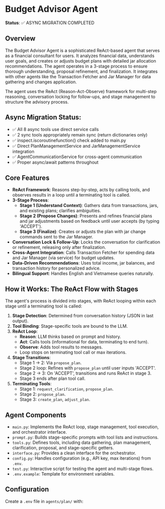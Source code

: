 # Budget Advisor Agent

**Status**: ✅ ASYNC MIGRATION COMPLETED

## Overview

The Budget Advisor Agent is a sophisticated ReAct-based agent that serves as a financial consultant for users. It analyzes financial data, understands user goals, and creates or adjusts budget plans with detailed jar allocation recommendations. The agent operates in a 3-stage process to ensure thorough understanding, proposal refinement, and finalization. It integrates with other agents like the Transaction Fetcher and Jar Manager for data gathering and changes application.

The agent uses the ReAct (Reason-Act-Observe) framework for multi-step reasoning, conversation locking for follow-ups, and stage management to structure the advisory process.

## Async Migration Status:
- ✅ All 8 async tools use direct service calls
- ✅ 2 sync tools appropriately remain sync (return dictionaries only)
- ✅ inspect.iscoroutinefunction() check added to main.py
- ✅ Direct PlanManagementService and JarManagementService integration
- ✅ AgentCommunicationService for cross-agent communication
- ✅ Proper async/await patterns throughout

## Core Features

- **ReAct Framework**: Reasons step-by-step, acts by calling tools, and observes results in a loop until a terminating tool is called.
- **3-Stage Process**:
  - **Stage 1 (Understand Context)**: Gathers data from transactions, jars, and existing plans; clarifies ambiguities.
  - **Stage 2 (Propose Changes)**: Presents and refines financial plans and jar adjustments based on feedback until user accepts (by typing 'ACCEPT').
  - **Stage 3 (Finalize)**: Creates or adjusts the plan with jar change commands sent to the Jar Manager.
- **Conversation Lock & Follow-Up**: Locks the conversation for clarification or refinement, releasing only after finalization.
- **Cross-Agent Integration**: Calls Transaction Fetcher for spending data and Jar Manager (via service) for budget updates.
- **Data-Driven Recommendations**: Uses total income, jar balances, and transaction history for personalized advice.
- **Bilingual Support**: Handles English and Vietnamese queries naturally.

## How it Works: The ReAct Flow with Stages

The agent's process is divided into stages, with ReAct looping within each stage until a terminating tool is called:

1. **Stage Detection**: Determined from conversation history (JSON in last output).
2. **Tool Binding**: Stage-specific tools are bound to the LLM.
3. **ReAct Loop**:
   - **Reason**: LLM thinks based on prompt and history.
   - **Act**: Calls tools (informational for data, terminating to end turn).
   - **Observe**: Adds tool results to messages.
   - Loop stops on terminating tool call or max iterations.
4. **Stage Transitions**:
   - Stage 1 → 2: Via `propose_plan`.
   - Stage 2 loop: Refines with `propose_plan` until user inputs 'ACCEPT'.
   - Stage 2 → 3: On 'ACCEPT', transitions and runs ReAct in stage 3.
   - Stage 3 ends after plan tool call.
5. **Terminating Tools**:
   - Stage 1: `request_clarification`, `propose_plan`.
   - Stage 2: `propose_plan`.
   - Stage 3: `create_plan`, `adjust_plan`.

## Agent Components

- `main.py`: Implements the ReAct loop, stage management, tool execution, and orchestrator interface.
- `prompt.py`: Builds stage-specific prompts with tool lists and instructions.
- `tools.py`: Defines tools, including data gathering, plan management, clarification, proposal, and stage-specific getters.
- `interface.py`: Provides a clean interface for the orchestrator.
- `config.py`: Handles configuration (e.g., API key, max iterations) from `.env`.
- `test.py`: Interactive script for testing the agent and multi-stage flows.
- `.env.example`: Template for environment variables.

## Configuration

Create a `.env` file in `agents/plan/` with:
